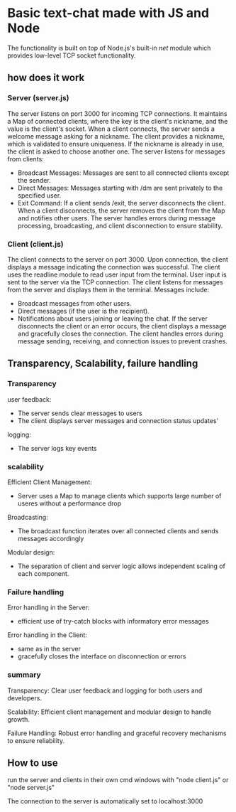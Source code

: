 # Basic text-chat made with JS and Node
The functionality is built on top of Node.js's built-in *net* module which provides low-level TCP socket functionality.

## how does it work

### Server (server.js)

The server listens on port 3000 for incoming TCP connections.
It maintains a Map of connected clients, where the key is the client's nickname, and the value is the client's socket.
When a client connects, the server sends a welcome message asking for a nickname.
The client provides a nickname, which is validated to ensure uniqueness. If the nickname is already in use, the client is asked to choose another one.
The server listens for messages from clients:
- Broadcast Messages: Messages are sent to all connected clients except the sender.
- Direct Messages: Messages starting with /dm are sent privately to the specified user.
- Exit Command: If a client sends /exit, the server disconnects the client.
When a client disconnects, the server removes the client from the Map and notifies other users.
The server handles errors during message processing, broadcasting, and client disconnection to ensure stability.

### Client (client.js)

The client connects to the server on port 3000.
Upon connection, the client displays a message indicating the connection was successful.
The client uses the readline module to read user input from the terminal.
User input is sent to the server via the TCP connection.
The client listens for messages from the server and displays them in the terminal.
Messages include:
- Broadcast messages from other users.
- Direct messages (if the user is the recipient).
- Notifications about users joining or leaving the chat.
If the server disconnects the client or an error occurs, the client displays a message and gracefully closes the connection.
The client handles errors during message sending, receiving, and connection issues to prevent crashes.


## Transparency, Scalability, failure handling

### Transparency 

user feedback:
- The server sends clear messages to users
- The client displays server messages and connection status updates'

logging:
- The server logs key events

### scalability 

Efficient Client Management:
- Server uses a Map to manage clients which supports large number of useres without a performance drop

Broadcasting:
- The broadcast function iterates over all connected clients and sends messages accordingly

Modular design:
- The separation of client and server logic allows independent scaling of each component.

### Failure handling 

Error handling in the Server:
- efficient use of try-catch blocks with informatory error messages

Error handling in the Client:
- same as in the server
- gracefully closes the interface on disconnection or errors


### summary

Transparency: Clear user feedback and logging for both users and developers.

Scalability: Efficient client management and modular design to handle growth.

Failure Handling: Robust error handling and graceful recovery mechanisms to ensure reliability.


## How to use

run the server and clients in their own cmd windows with "node client.js" or "node server.js"

The connection to the server is automatically set to localhost:3000
